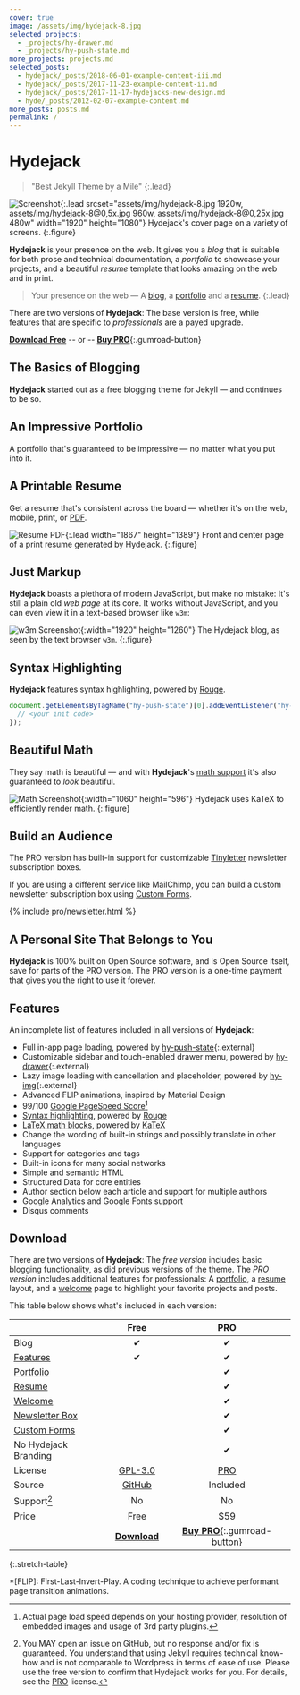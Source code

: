 ```yaml
---
cover: true
image: /assets/img/hydejack-8.jpg
selected_projects:
  - _projects/hy-drawer.md
  - _projects/hy-push-state.md
more_projects: projects.md
selected_posts:
  - hydejack/_posts/2018-06-01-example-content-iii.md
  - hydejack/_posts/2017-11-23-example-content-ii.md
  - hydejack/_posts/2017-11-17-hydejacks-new-design.md
  - hyde/_posts/2012-02-07-example-content.md
more_posts: posts.md
permalink: /
---
```


# Hydejack

> "Best Jekyll Theme by a Mile"
{:.lead}

![Screenshot](assets/img/hydejack-8.jpg){:.lead srcset="assets/img/hydejack-8.jpg 1920w, assets/img/hydejack-8@0,5x.jpg 960w, assets/img/hydejack-8@0,25x.jpg 480w" width="1920" height="1080"}
Hydejack's cover page on a variety of screens.
{:.figure}

**Hydejack** is your presence on the web. It gives you a *blog* that is suitable for both prose and technical documentation, a *portfolio* to showcase your projects, and a beautiful *resume* template that looks amazing on the web and in print.

> Your presence on the web — A [blog], a [portfolio] and a [resume].
{:.lead}

There are two versions of **Hydejack**: The base version is free, while features that are specific to *professionals* are a payed upgrade.

[**Download Free**][kit]
-- or --
[**Buy PRO**][buy]{:.gumroad-button}


## The Basics of Blogging
**Hydejack** started out as a free blogging theme for Jekyll — and continues to be so.

<!--posts-->


## An Impressive Portfolio
A portfolio that's guaranteed to be impressive — no matter what you put into it.

<!--projects-->


## A Printable Resume
Get a resume that's consistent across the board — whether it's on the web, mobile, print, or [PDF](assets/Resume.pdf).

![Resume PDF](assets/img/resume.png){:.lead width="1867" height="1389"}
Front and center page of a print resume generated by Hydejack.
{:.figure}


## Just Markup
**Hydejack** boasts a plethora of modern JavaScript, but make no mistake: It's still a plain old *web page* at its core. It works without JavaScript, and you can even view it in a text-based browser like `w3m`:

![w3m Screenshot](assets/img/w3m.png){:width="1920" height="1260"}
The Hydejack blog, as seen by the text browser `w3m`.
{:.figure}


<!-- ## Fun for Machines to Read
**Hydejack** is fun for humans to read, but it's even more fun for machines, thanks to Structured Data.

![Structured Data testing tool](assets/img/sdtt.png)
Google's structured data testing tool showing the entities found on Hydejack's TODO page.
{:.figure}

If you don't want robots to reading your site, you can disable this feature with just one setting. -->


<!-- ## Speed isn't Everything...
...it's the most important thing — which is why **Hydejack** is insanely fast. TODO -->


## Syntax Highlighting
**Hydejack** features syntax highlighting, powered by [Rouge].

```js
document.getElementsByTagName("hy-push-state")[0].addEventListener("hy-push-state-load", function() {
  // <your init code>
});
```


## Beautiful Math
They say math is beautiful — and with **Hydejack**'s [math support][latex] it's also guaranteed to *look* beautiful.

![Math Screenshot](assets/img/example-content-iii.jpg){:width="1060" height="596"}
Hydejack uses KaTeX to efficiently render math.
{:.figure}

<!-- $$
\begin{aligned}
  \phi(x,y) &= \phi \left(\sum_{i=1}^n x_ie_i, \sum_{j=1}^n y_je_j \right) \\[2em]
            &= \sum_{i=1}^n \sum_{j=1}^n x_i y_j \phi(e_i, e_j)            \\[2em]
            &= (x_1, \ldots, x_n)
               \left(\begin{array}{ccc}
                 \phi(e_1, e_1)  & \cdots & \phi(e_1, e_n) \\
                 \vdots          & \ddots & \vdots         \\
                 \phi(e_n, e_1)  & \cdots & \phi(e_n, e_n)
               \end{array}\right)
               \left(\begin{array}{c}
                 y_1    \\
                 \vdots \\
                 y_n
               \end{array}\right)
\end{aligned}
$$ -->


## Build an Audience
The PRO version has built-in support for customizable [Tinyletter] newsletter subscription boxes.

If you are using a different service like MailChimp, you can build a custom newsletter subscription box using [Custom Forms][forms].

{% include pro/newsletter.html %}


## A Personal Site That Belongs to You
**Hydejack** is 100% built on Open Source software, and is Open Source itself, save for parts of the PRO version. The PRO version is a one-time payment that gives you the right to use it forever.


## Features
An incomplete list of features included in all versions of **Hydejack**:

* Full in-app page loading, powered by [hy-push-state]{:.external}
* Customizable sidebar and touch-enabled drawer menu, powered by [hy-drawer]{:.external}
* Lazy image loading with cancellation and placeholder, powered by [hy-img]{:.external}
* Advanced FLIP animations, inspired by Material Design
* 99/100 [Google PageSpeed Score][gpss][^2]
* [Syntax highlighting](#syntax-highlighting), powered by [Rouge]
* [LaTeX math blocks][latex], powered by [KaTeX]
* Change the wording of built-in strings and possibly translate in other languages
* Support for categories and tags
* Built-in icons for many social networks
* Simple and semantic HTML
* Structured Data for core entities
* Author section below each article and support for multiple authors
* Google Analytics and Google Fonts support
* Disqus comments


## Download
There are two versions of **Hydejack**: The *free version* includes basic blogging functionality, as did previous versions of the theme.
The *PRO version* includes additional features for professionals:
A [portfolio], a [resume] layout, and a [welcome] page to highlight your favorite projects and posts.

This table below shows what's included in each version:

|                        | Free           | PRO      |
|:-----------------------|:--------------:|:--------:|
| Blog                   | &#x2714;       | &#x2714; |
| [Features]             | &#x2714;       | &#x2714; |
| [Portfolio]            |                | &#x2714; |
| [Resume]               |                | &#x2714; |
| [Welcome]              |                | &#x2714; |
| [Newsletter Box][news] |                | &#x2714; |
| [Custom Forms][forms]  |                | &#x2714; |
| No Hydejack Branding   |                | &#x2714; |
| License                | [GPL-3.0][lic] | [PRO]    |
| Source                 | [GitHub][src]  | Included |
| Support[^1]            | No             | No       |
| Price                  | Free           | $59      |
| | [**Download**][kit] | [**Buy PRO**][buy]{:.gumroad-button} |
{:.stretch-table}

[^1]: You MAY open an issue on GitHub, but no response and/or fix is guaranteed.
      You understand that using Jekyll requires technical know-how and is not comparable to Wordpress in terms of ease of use. Please use the free version to confirm that Hydejack works for you. For details, see the [PRO] license.

[^2]: Actual page load speed depends on your hosting provider, resolution of embedded images and usage of 3rd party plugins.

[blog]: !blog.md
[portfolio]: projects.md
[resume]: resume.md
[download]: download.md
[welcome]: #
[forms]: forms-by-example.md

[features]: #features
[news]: #build-an-audience
[syntax]: #syntax-highlighting
[latex]: hydejack/_posts/2018-06-01-example-content-iii.md#math

[lic]: LICENSE.md
[pro]: licenses/PRO.md
[docs]: docs/8.0.0-beta.5/README.md

[kit]: https://github.com/qwtel/hydejack-starter-kit/archive/v8.0.0-beta.5.zip
[src]: https://github.com/qwtel/hydejack
[gem]: https://rubygems.org/gems/jekyll-theme-hydejack
[buy]: https://gumroad.com/l/hydejack-pro

[gpss]: https://developers.google.com/speed/pagespeed/insights/?url=https%3A%2F%2Fhydejack.com%2F
[hy-push-state]: https://qwtel.com/hy-push-state/
[hy-drawer]: https://qwtel.com/hy-drawer/
[hy-img]: https://qwtel.com/hy-img/
[rouge]: http://rouge.jneen.net
[katex]: https://khan.github.io/KaTeX/
[tinyletter]: https://tinyletter.com/

*[FLIP]: First-Last-Invert-Play. A coding technique to achieve performant page transition animations.
